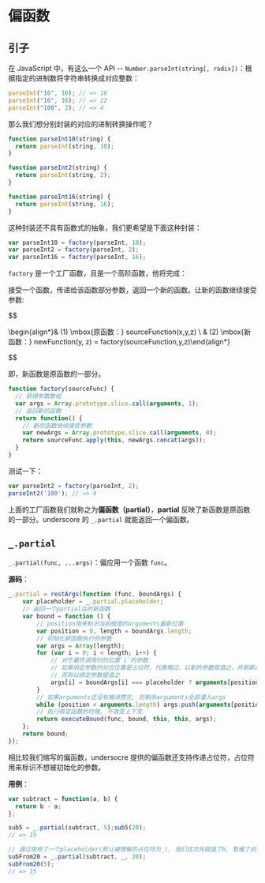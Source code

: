 偏函数
======

引子
----

在 JavaScript 中，有这么一个 API -- `Number.parseInt(string[, radix])`：根据指定的进制数将字符串转换成对应整数：

```js
parseInt("16", 10); // => 16
parseInt("16", 16); // => 22
parseInt("100", 2); // => 4
```

那么我们想分别封装的对应的进制转换操作呢？

```js
function parseInt10(string) {
  return parseInt(string, 10);
}

function parseInt2(string) {
  return parseInt(string, 2);
}

function parseInt16(string) {
  return parseInt(string, 16);
}
```

这种封装还不具有函数式的抽象，我们更希望是下面这种封装：

```js
var parseInt10 = factory(parseInt, 10);
var parseInt2 = factory(parseInt, 2);
var parseInt16 = factory(parseInt, 16);
```

`factory` 是一个工厂函数，且是一个高阶函数，他将完成：

接受一个函数，传递给该函数部分参数，返回一个新的函数。让新的函数继续接受参数:

$$

\begin{align*\}& (1) \mbox{原函数：} sourceFunction(x,y,z) \\ & (2) \mbox{新函数：} newFunction(y, z) = factory(sourceFunction,y,z)\end{align*\}

$$

即，新函数是原函数的一部分。

```js
function factory(sourceFunc) {
  // 获得参数数组
  var args = Array.prototype.slice.call(arguments, 1);
  // 返回新的函数
  return function() {
    // 新的函数继续接受参数
    var newArgs = Array.prototype.slice.call(arguments, 0);
    return sourceFunc.apply(this, newArgs.concat(args));
  }
}
```

测试一下：

```js
var parseInt2 = factory(parseInt, 2);
parseInt2('100'); // => 4
```

上面的工厂函数我们就称之为**偏函数（partial）**，**partial** 反映了新函数是原函数的一部分。underscore 的 `_.partial` 就能返回一个偏函数。

`_.partial`
-----------

`_.partial(func, ...args)`：偏应用一个函数 `func`。

**源码**：

```js
_.partial = restArgs(function (func, boundArgs) {
    var placeholder = _.partial.placeholder;
    // 返回一个partial后的新函数
    var bound = function () {
        // position用来标识当前赋值的arguments最新位置
        var position = 0, length = boundArgs.length;
        // 初始化新函数执行的参数
        var args = Array(length);
        for (var i = 0; i < length; i++) {
            // 对于最终调用时的位置`i`的参数
            // 如果绑定参数的对应位置是占位符，代表略过，以新的参数赋值之，并刷新最新的赋值位置`position`
            // 否则以绑定参数赋值之
            args[i] = boundArgs[i] === placeholder ? arguments[position++] : boundArgs[i];
        }
        // 如果arguments还没有被消费完, 则剩余arguments全部灌入args
        while (position < arguments.length) args.push(arguments[position++]);
        // 执行绑定函数的时候, 不改变上下文
        return executeBound(func, bound, this, this, args);
    };
    return bound;
});
```

相比较我们缩写的偏函数，undersocre 提供的偏函数还支持传递占位符，占位符用来标识不想被初始化的参数。

**用例**：

```js
var subtract = function(a, b) {
  return b - a;
};

sub5 = _.partial(subtract, 5);sub5(20);
// => 15

// 通过使用了一个placeholder(默认被理解的占位符为_), 我们这次先赋值了b, 暂缓了对a的赋值
subFrom20 = _.partial(subtract, _, 20);
subFrom20(5);
// => 15
```
